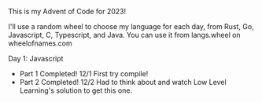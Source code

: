This is my Advent of Code for 2023!

I'll use a random wheel to choose my language for each day, from Rust, Go, Javascript, C, Typescript, and Java. You can use it from langs.wheel on wheelofnames.com

Day 1: Javascript
- Part 1 Completed! 12/1 First try compile!
- Part 2 Completed! 12/2 Had to think about and watch Low Level Learning's solution to get this one.